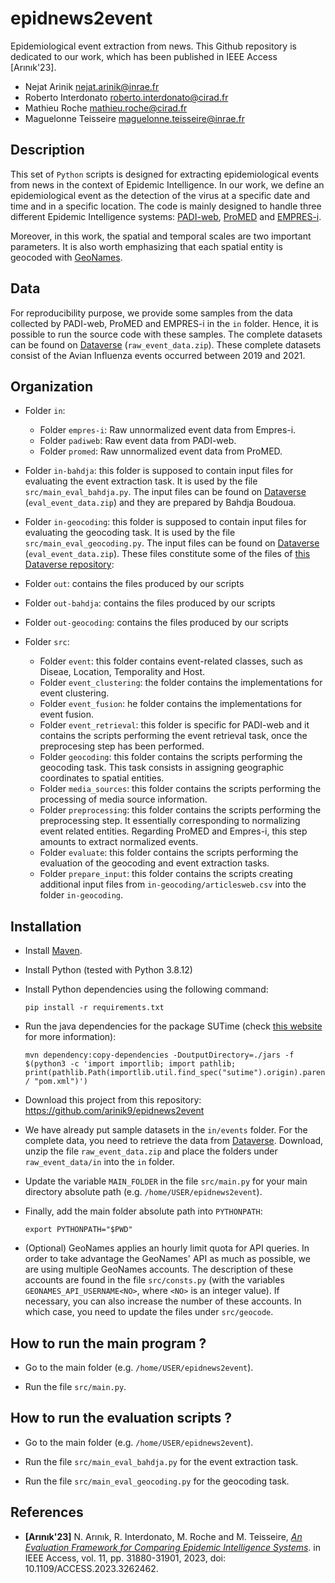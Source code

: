 # epidnews2event
Epidemiological event extraction from news. This Github repository is dedicated to our work, which has been published in IEEE Access [Arınık'23].


* Nejat Arinik [nejat.arinik@inrae.fr](mailto:nejat.arinik@inrae.fr)
* Roberto Interdonato [roberto.interdonato@cirad.fr](mailto:roberto.interdonato@cirad.fr)
* Mathieu Roche [mathieu.roche@cirad.fr](mailto:mathieu.roche@cirad.fr)
* Maguelonne Teisseire [maguelonne.teisseire@inrae.fr](mailto:maguelonne.teisseire@inrae.fr)


## Description

This set of `Python` scripts is designed for extracting epidemiological events from news in the context of Epidemic Intelligence. In our work, we define an epidemiological event as the detection of the virus at a specific date and time and in a specific location. The code is mainly designed to handle three different Epidemic Intelligence systems: [PADI-web](https://padi-web.cirad.fr), [ProMED](https://promedmail.org/) and [EMPRES-i](https://empres-i.apps.fao.org).

Moreover, in this work, the spatial and temporal scales are two important parameters. It is also worth emphasizing that each spatial entity is geocoded with [GeoNames](https://www.geonames.org/).


## Data

For reproducibility purpose, we provide some samples from the data collected by PADI-web, ProMED and EMPRES-i in the `in` folder. Hence, it is possible to run the source code with these samples. The complete datasets can be found on [Dataverse](https://entrepot.recherche.data.gouv.fr/dataset.xhtml?persistentId=doi:10.57745/Y3XROX) (`raw_event_data.zip`). These complete datasets consist of the Avian Influenza events occurred between 2019 and 2021.



## Organization

* Folder `in`:

  * Folder `empres-i`: Raw unnormalized event data from Empres-i.
  * Folder `padiweb`: Raw event data from PADI-web.
  * Folder `promed`: Raw unnormalized event data from ProMED.

* Folder `in-bahdja`: this folder is supposed to contain input files for evaluating the event extraction task. It is used by the file `src/main_eval_bahdja.py`. The input files can be found on [Dataverse](https://entrepot.recherche.data.gouv.fr/dataset.xhtml?persistentId=doi:10.57745/Y3XROX) (`eval_event_data.zip`) and they are prepared by Bahdja Boudoua.

* Folder `in-geocoding`: this folder is supposed to contain input files for evaluating the geocoding task. It is used by the file `src/main_eval_geocoding.py`. The input files can be found on [Dataverse](https://entrepot.recherche.data.gouv.fr/dataset.xhtml?persistentId=doi:10.57745/Y3XROX) (`eval_event_data.zip`). These files constitute some of the files of [this Dataverse repository](https://dataverse.cirad.fr/dataset.xhtml?persistentId=doi:10.18167/DVN1/KH7YTO): 

* Folder `out`: contains the files produced by our scripts

* Folder `out-bahdja`: contains the files produced by our scripts

* Folder `out-geocoding`: contains the files produced by our scripts

* Folder `src`: 

  * Folder `event`: this folder contains event-related classes, such as Diseae, Location, Temporality and Host.
  * Folder `event_clustering`: the folder contains the implementations for event clustering.
  * Folder `event_fusion`: he folder contains the implementations for event fusion.
  * Folder `event_retrieval`: this folder is specific for PADI-web and it contains the scripts performing the event retrieval task, once the preprocesing step has been performed.
  * Folder `geocoding`: this folder contains the scripts performing the geocoding task. This task consists in assigning geographic coordinates to spatial entities.
  * Folder `media_sources`: this folder contains the scripts performing the processing of media source information.
  * Folder `preprocessing`: this folder contains the scripts performing the preprocessing step. It essentially corresponding to normalizing event related entities. Regarding ProMED and Empres-i, this step amounts to extract normalized events.
  * Folder `evaluate`: this folder contains the scripts performing the evaluation of the geocoding and event extraction tasks.
  * Folder `prepare_input`: this folder contains the scripts creating additional input files from `in-geocoding/articlesweb.csv` into the folder `in-geocoding`.


## Installation

* Install [Maven](https://maven.apache.org/).

* Install Python (tested with Python 3.8.12)

* Install Python dependencies using the following command:

  ```
  pip install -r requirements.txt

  ```

* Run the java dependencies for the package SUTime (check [this website](https://pypi.org/project/sutime/) for more information):

  ```
  mvn dependency:copy-dependencies -DoutputDirectory=./jars -f $(python3 -c 'import importlib; import pathlib; print(pathlib.Path(importlib.util.find_spec("sutime").origin).parent / "pom.xml")')

  ```

* Download this project from this repository: https://github.com/arinik9/epidnews2event

* We have already put sample datasets in the `in/events` folder. For the complete data, you need to retrieve the data from [Dataverse](https://entrepot.recherche.data.gouv.fr/dataset.xhtml?persistentId=doi:10.57745/Y3XROX). Download, unzip the file `raw_event_data.zip` and place the folders under `raw_event_data/in` into the `in` folder.
  
* Update the variable `MAIN_FOLDER` in the file `src/main.py` for your main directory absolute path (e.g. `/home/USER/epidnews2event`).

* Finally, add the main folder absolute path into `PYTHONPATH`:

  ```
  export PYTHONPATH="$PWD"

  ```

* (Optional) GeoNames applies an hourly limit quota for API queries. In order to take advantage the GeoNames' API as much as possible, we are using multiple GeoNames accounts. The description of these accounts are found in the file `src/consts.py` (with the variables `GEONAMES_API_USERNAME<NO>`, where `<NO>` is an integer value). If necessary, you can also increase the number of these accounts. In which case, you need to update the files under `src/geocode`.




## How to run the main program ?

* Go to the main folder (e.g. `/home/USER/epidnews2event`).

* Run the file `src/main.py`.




## How to run the evaluation scripts ?

* Go to the main folder (e.g. `/home/USER/epidnews2event`).

* Run the file `src/main_eval_bahdja.py` for the event extraction task.

* Run the file `src/main_eval_geocoding.py` for the geocoding task.


## References

* **[Arınık'23]** N. Arınık, R. Interdonato, M. Roche and M. Teisseire, [*An Evaluation Framework for Comparing Epidemic Intelligence Systems*](https://www.doi.org/10.1109/ACCESS.2023.3262462). in IEEE Access, vol. 11, pp. 31880-31901, 2023, doi: 10.1109/ACCESS.2023.3262462.

